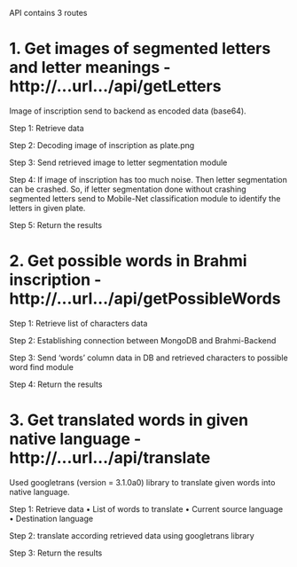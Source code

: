 
API contains 3 routes

# 1. Get images of segmented letters and letter meanings - http://...url.../api/getLetters

Image of inscription send to backend as encoded data (base64).

Step 1: Retrieve data

Step 2: Decoding image of inscription as plate.png

Step 3: Send retrieved image to letter segmentation module

Step 4: If image of inscription has too much noise. Then letter segmentation can be crashed.
So, if letter segmentation done without crashing segmented letters send to Mobile-Net classification module to identify the letters in given plate.

Step 5: Return the results

# 2. Get possible words in Brahmi inscription - http://...url.../api/getPossibleWords

Step 1: Retrieve list of characters data

Step 2: Establishing connection between MongoDB and Brahmi-Backend

Step 3: Send ‘words’ column data in DB and retrieved characters to possible word find module

Step 4: Return the results

# 3. Get translated words in given native language - http://...url.../api/translate

Used googletrans (version = 3.1.0a0) library to translate given words into native language.

Step 1: Retrieve data
  •	List of words to translate
  •	Current source language
  •	Destination language
  
Step 2: translate according retrieved data using googletrans library

Step 3: Return the results

